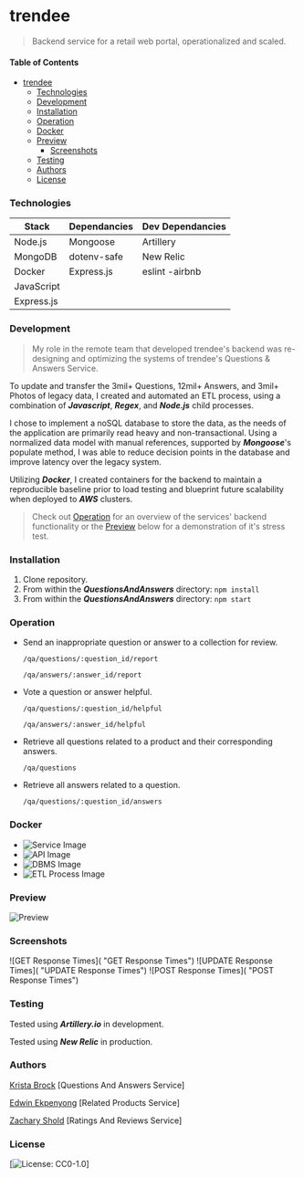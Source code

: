 # trendee

> Backend service for a retail web portal, operationalized and scaled.

#### Table of Contents

- [trendee](#trendee)
  - [Technologies](#Technologies)
  - [Development](#Development)
  - [Installation](#Installation)
  - [Operation](#Operation)
  - [Docker](#Docker)
  - [Preview](#Preview)
    - [Screenshots](#Screenshots)
  - [Testing](#Testing)
  - [Authors](#Authors)
  - [License](#License)

### Technologies

| Stack      | Dependancies | Dev Dependancies |
| ---------- | ------------ | ---------------- |
| Node.js    | Mongoose     | Artillery        |
| MongoDB    | dotenv-safe  | New Relic        |
| Docker     | Express.js   | eslint -airbnb   |
| JavaScript |
| Express.js |

### Development

> My role in the remote team that developed trendee's backend was re-designing and optimizing the systems of trendee's Questions & Answers Service.

To update and transfer the 3mil+ Questions, 12mil+ Answers, and 3mil+ Photos of legacy data, I created and automated an ETL process, using a combination of **_Javascript_**, **_Regex_**, and **_Node.js_** child processes.

I chose to implement a noSQL database to store the data, as the needs of the application are primarily read heavy and non-transactional. Using a normalized data model with manual references, supported by **_Mongoose_**'s populate method, I was able to reduce decision points in the database and improve latency over the legacy system.

Utilizing **_Docker_**, I created containers for the backend to maintain a reproducible baseline prior to load testing and blueprint future scalability when deployed to **_AWS_** clusters.

> Check out [Operation](#Operation) for an overview of the services' backend functionality or the [Preview](#Preview) below for a demonstration of it's stress test.

### Installation

1. Clone repository.
2. From within the **_QuestionsAndAnswers_** directory:
   `npm install`
3. From within the **_QuestionsAndAnswers_** directory:
   `npm start`

### Operation

- Send an inappropriate question or answer to a collection for review.

  `/qa/questions/:question_id/report`

  `/qa/answers/:answer_id/report`

- Vote a question or answer helpful.

  `/qa/questions/:question_id/helpful`

  `/qa/answers/:answer_id/helpful`

- Retrieve all questions related to a product and their corresponding answers.

  `/qa/questions`

- Retrieve all answers related to a question.

  `/qa/questions/:question_id/answers`

### Docker

- ![Service Image](https://hub.docker.com/repository/docker/sereigh/qa-service "Service Image")
- ![API Image](https://hub.docker.com/repository/docker/sereigh/qa-api "API Image")
- ![DBMS Image](https://hub.docker.com/repository/docker/sereigh/qa-dbms "DBMS Image")
- ![ETL Process Image](https://hub.docker.com/repository/docker/sereigh/qa-etl "ETL Process Image")

### Preview

![Preview]()

### Screenshots

![GET Response Times]( "GET Response Times")
![UPDATE Response Times]( "UPDATE Response Times")
![POST Response Times]( "POST Response Times")

### Testing

Tested using **_Artillery.io_** in development.

Tested using **_New Relic_** in production.

### Authors

[Krista Brock](https://github.com/sereigh "Krista Brock") [Questions And Answers Service]

[Edwin Ekpenyong](https://github.com/moogiemode "Edwin Ekpenyong") [Related Products Service]

[Zachary Shold](https://github.com/Prollux "Zachary Shold") [Ratings And Reviews Service]

### License

[![License: CC0-1.0](https://licensebuttons.net/l/zero/1.0/80x15.png)]
